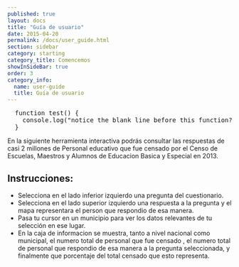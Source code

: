 ```yaml
--- 
published: true 
layout: docs 
title: "Guía de usuario" 
date: 2015-04-20 
permalink: /docs/user_guide.html 
section: sidebar
category: starting 
category_title: Comencemos
showInSideBar: true
order: 3
category_info:
  name: user-guide
  title: Guía de usuario
---
```


<script src="https://gist.github.com/factus-lib/8990e4ab7ddf741e087a.js"></script>


<?prettify lang=javascript?>
<pre class="prettyprint">
  function test() {
    console.log("notice the blank line before this function?");
  }
</pre>


<p>En la siguiente herramienta interactiva podrás consultar  las respuestas de casi 2 millones de Personal educativo que fue censado por el Censo de Escuelas, Maestros y Alumnos de Educacion Basica y Especial en 2013.</p> <h2>Instrucciones:</h2> <ul> <li>Selecciona en el lado inferior izquierdo una pregunta del cuestionario.</li> <li>Selecciona en el lado superior izquierdo una respuesta a la pregunta y el mapa representara el person que respondio de esa manera.</li> <li>Pasa tu cursor en un municipio para ver los datos relevantes de tu selección en ese lugar. </li>
<li>En la caja de informacion se muestra, tanto a nivel nacional como municipal, el numero total de personal que fue censado , el numero total de personal que respondio de esa manera a la pregunta seleccionada, y finalmente que porcentaje del total censado que esto representa.</li> </ul> 
